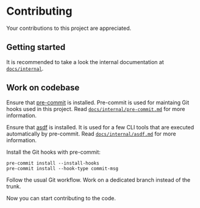 # Contributing

Your contributions to this project are appreciated.

## Getting started

It is recommended to take a look the internal documentation at
[`docs/internal`](docs/internal).

## Work on codebase

Ensure that [pre-commit](https://github.com/pre-commit/pre-commit) is installed.
Pre-commit is used for maintaing Git hooks used in this project. Read
[`docs/internal/pre-commit.md`](docs/internal/pre-commit.md) for more
information.

Ensure that [asdf](https://github.com/asdf-vm/asdf) is installed. It is used for
a few CLI tools that are executed automatically by pre-commit. Read
[`docs/internal/asdf.md`](docs/internal/asdf.md) for more information.

Install the Git hooks with pre-commit:

```shell
pre-commit install --install-hooks
pre-commit install --hook-type commit-msg
```

Follow the usual Git workflow. Work on a dedicated branch instead of the trunk.

Now you can start contributing to the code.
